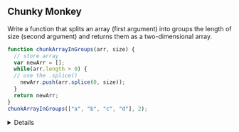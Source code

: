 ## Chunky Monkey
<p> Write a function that splits an array (first argument) into groups the length of size (second argument) and returns them as a two-dimensional array.</p>

```javascript
function chunkArrayInGroups(arr, size) {
  // store array
  var newArr = [];
  while(arr.length > 0) {
  // use the .splice()
    newArr.push(arr.splice(0, size));
  }
  return newArr;
}
chunkArrayInGroups(["a", "b", "c", "d"], 2);
```

<details> 
  <p>Since using the **.splice()** method, we destroy the array ['a', 'b']. We then use the **.push()** to push what we destroyed and split it up into a two-dimensional array.  </p>
</details>
